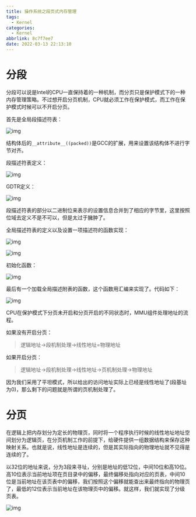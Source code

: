 ```yaml
---
title: 操作系统之段页式内存管理
tags:
  - Kernel
categories:
  - Kernel
abbrlink: 8c7f7ee7
date: 2022-03-13 22:13:10
---
```


# 分段

分段可以说是Intel的CPU一直保持着的一种机制，而分页只是保护模式下的一种内存管理策略。不过想开启分页机制，CPU就必须工作在保护模式，而工作在保护模式时候可以不开启分页。

首先是全局段描述符表：

![img](https://s2.loli.net/2022/03/13/cpZB3Iq2ftGMYLK.png)

结构体后的`__attribute__((packed))`是GCC的扩展，用来设置该结构体不进行字节对齐。

段描述符表定义：

![img](https://s2.loli.net/2022/03/13/6fEhcKXZA9WM7tT.png)

GDTR定义：

![img](https://s2.loli.net/2022/03/13/DuZbitgnQROXpom.png)

段描述符表的部分以二进制位来表示的设置信息合并到了相应的字节里，这里按照位域去定义不是不可以，但是太过于臃肿了。

全局描述符表的定义以及设置一项描述符的函数实现：

![img](https://s2.loli.net/2022/03/13/BgILQjaHnC1wvch.png)

![img](https://s2.loli.net/2022/03/13/wsTYxHgyhIXLUl4.png)

初始化函数：

![img](https://s2.loli.net/2022/03/13/soUnCiRXErZqJ5l.png)

最后有一个加载全局描述附表的函数，这个函数用汇编来实现了。代码如下：

![img](https://s2.loli.net/2022/03/13/fkve4piOWyGLY26.png)

CPU在保护模式下分页未开启和分页开启的不同状态时，MMU组件处理地址的流程。

如果没有开启分页：

> 逻辑地址->段机制处理->线性地址=物理地址

如果开启分页：

> 逻辑地址->段机制处理->线性地址->页机制处理->物理地址

因为我们采用了平坦模式，所以给出的访问地址实际上已经是线性地址了(段基址为0)，那么剩下的问题就是所谓的页机制处理了。

# 分页

在逻辑上把内存划分为定长的物理页，同时将一个程序执行时候的线性地址地址空间划分为逻辑页，在分页机制工作的前提下，给硬件提供一组数据结构来保存这种映射关系。也就是说，线性地址是连续的，但是其实际指向的物理地址就不见得是连续的了。

以32位的地址来说，分为3段来寻址，分别是地址的低12位，中间10位和高10位。高10位表示当前地址项在页目录中的偏移，最终偏移处指向对应的页表，中间10位是当前地址在该页表中的偏移，我们按照这个偏移就能查出来最终指向的物理页了，最低的12位表示当前地址在该物理页中的偏移。就这样，我们就实现了分级页表。

![img](https://s2.loli.net/2022/03/13/i6zZ3vQ8bYSnHkE.png)
